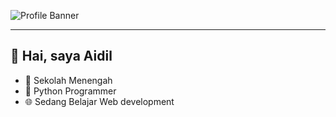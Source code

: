 ![Profile Banner](https://user-images.githubusercontent.com/87560413/137114186-09ad427f-8a20-4b39-8e7f-41e6aa8bd186.png)

---

## 👋  Hai, saya Aidil

- 🏫 Sekolah Menengah
- 🐍 Python Programmer
- 🌐 Sedang Belajar Web development
